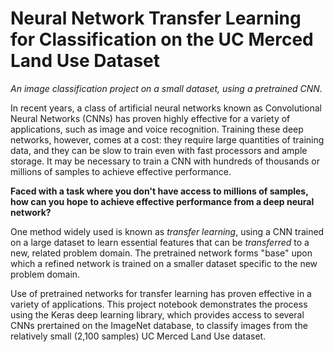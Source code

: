 # Neural Network Transfer Learning for Classification on the UC Merced Land Use Dataset
*An image classification project on a small dataset, using a pretrained CNN.*  

In recent years, a class of artificial neural networks known as Convolutional Neural Networks (CNNs) has proven highly effective for a variety of applications, such as image and voice recognition. Training these deep networks, however, comes at a cost: they require large quantities of training data, and they can be slow to train even with fast processors and ample storage. It may be necessary to train a CNN with hundreds of thousands or millions of samples to achieve effective performance.  

**Faced with a task where you don't have access to millions of samples, how can you hope to achieve effective performance from a deep neural network?**  

One method widely used is known as *transfer learning*, using a CNN trained on a large dataset to learn essential features that can be *transferred* to a new, related problem domain. The pretrained network forms "base" upon which a refined network is trained on a smaller dataset specific to the new problem domain.  

Use of pretrained networks for transfer learning has proven effective in a variety of applications. This project notebook demonstrates the process using the Keras deep learning library, which provides access to several CNNs prertained on the ImageNet database, to classify images from the relatively small (2,100 samples) UC Merced Land Use dataset. 
